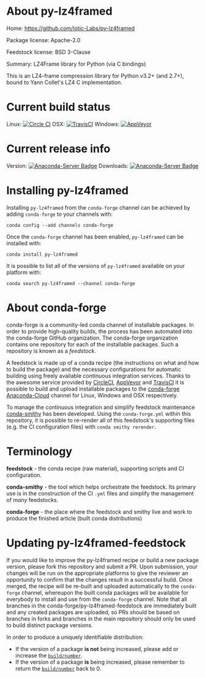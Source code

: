 About py-lz4framed
==================

Home: https://github.com/Iotic-Labs/py-lz4framed

Package license: Apache-2.0

Feedstock license: BSD 3-Clause

Summary: LZ4Frame library for Python (via C bindings)

This is an LZ4-frame compression library for Python v3.2+ (and 2.7+),
bound to Yann Collet's LZ4 C implementation.


Current build status
====================

Linux: [![Circle CI](https://circleci.com/gh/conda-forge/py-lz4framed-feedstock.svg?style=shield)](https://circleci.com/gh/conda-forge/py-lz4framed-feedstock)
OSX: [![TravisCI](https://travis-ci.org/conda-forge/py-lz4framed-feedstock.svg?branch=master)](https://travis-ci.org/conda-forge/py-lz4framed-feedstock)
Windows: [![AppVeyor](https://ci.appveyor.com/api/projects/status/github/conda-forge/py-lz4framed-feedstock?svg=True)](https://ci.appveyor.com/project/conda-forge/py-lz4framed-feedstock/branch/master)

Current release info
====================
Version: [![Anaconda-Server Badge](https://anaconda.org/conda-forge/py-lz4framed/badges/version.svg)](https://anaconda.org/conda-forge/py-lz4framed)
Downloads: [![Anaconda-Server Badge](https://anaconda.org/conda-forge/py-lz4framed/badges/downloads.svg)](https://anaconda.org/conda-forge/py-lz4framed)

Installing py-lz4framed
=======================

Installing `py-lz4framed` from the `conda-forge` channel can be achieved by adding `conda-forge` to your channels with:

```
conda config --add channels conda-forge
```

Once the `conda-forge` channel has been enabled, `py-lz4framed` can be installed with:

```
conda install py-lz4framed
```

It is possible to list all of the versions of `py-lz4framed` available on your platform with:

```
conda search py-lz4framed --channel conda-forge
```


About conda-forge
=================

conda-forge is a community-led conda channel of installable packages.
In order to provide high-quality builds, the process has been automated into the
conda-forge GitHub organization. The conda-forge organization contains one repository
for each of the installable packages. Such a repository is known as a *feedstock*.

A feedstock is made up of a conda recipe (the instructions on what and how to build
the package) and the necessary configurations for automatic building using freely
available continuous integration services. Thanks to the awesome service provided by
[CircleCI](https://circleci.com/), [AppVeyor](http://www.appveyor.com/)
and [TravisCI](https://travis-ci.org/) it is possible to build and upload installable
packages to the [conda-forge](https://anaconda.org/conda-forge)
[Anaconda-Cloud](http://docs.anaconda.org/) channel for Linux, Windows and OSX respectively.

To manage the continuous integration and simplify feedstock maintenance
[conda-smithy](http://github.com/conda-forge/conda-smithy) has been developed.
Using the ``conda-forge.yml`` within this repository, it is possible to re-render all of
this feedstock's supporting files (e.g. the CI configuration files) with ``conda smithy rerender``.


Terminology
===========

**feedstock** - the conda recipe (raw material), supporting scripts and CI configuration.

**conda-smithy** - the tool which helps orchestrate the feedstock.
                   Its primary use is in the construction of the CI ``.yml`` files
                   and simplify the management of *many* feedstocks.

**conda-forge** - the place where the feedstock and smithy live and work to
                  produce the finished article (built conda distributions)


Updating py-lz4framed-feedstock
===============================

If you would like to improve the py-lz4framed recipe or build a new
package version, please fork this repository and submit a PR. Upon submission,
your changes will be run on the appropriate platforms to give the reviewer an
opportunity to confirm that the changes result in a successful build. Once
merged, the recipe will be re-built and uploaded automatically to the
`conda-forge` channel, whereupon the built conda packages will be available for
everybody to install and use from the `conda-forge` channel.
Note that all branches in the conda-forge/py-lz4framed-feedstock are
immediately built and any created packages are uploaded, so PRs should be based
on branches in forks and branches in the main repository should only be used to
build distinct package versions.

In order to produce a uniquely identifiable distribution:
 * If the version of a package **is not** being increased, please add or increase
   the [``build/number``](http://conda.pydata.org/docs/building/meta-yaml.html#build-number-and-string).
 * If the version of a package **is** being increased, please remember to return
   the [``build/number``](http://conda.pydata.org/docs/building/meta-yaml.html#build-number-and-string)
   back to 0.
